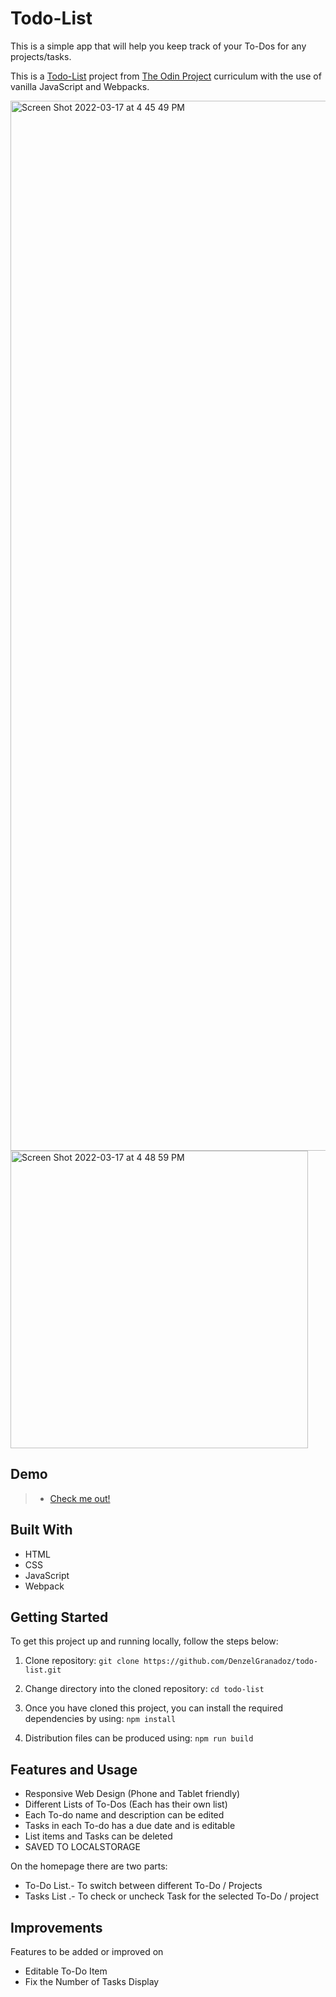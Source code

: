 # Todo-List
This is a simple app that will help you keep track of your To-Dos for any projects/tasks.

This is a [Todo-List](https://www.theodinproject.com/paths/full-stack-javascript/courses/javascript/lessons/todo-list) project from [The Odin Project](https://www.theodinproject.com) curriculum with the use of vanilla JavaScript and Webpacks.

<img width="1680" alt="Screen Shot 2022-03-17 at 4 45 49 PM" src="https://user-images.githubusercontent.com/84443588/158771890-2a30ac0d-a5e8-4816-b671-d4c6a555f898.png">
<img width="476" alt="Screen Shot 2022-03-17 at 4 48 59 PM" src="https://user-images.githubusercontent.com/84443588/158772064-8112b6a8-cf68-48ad-91f9-8006307769c6.png">


## Demo
> - [Check me out!](https://denzelgranadoz.github.io/todo-list/)

## Built With
* HTML
* CSS
* JavaScript
* Webpack

## Getting Started

To get this project up and running locally, follow the steps below: 

1. Clone repository:
`git clone https://github.com/DenzelGranadoz/todo-list.git`

2. Change directory into the cloned repository:
`cd todo-list`

3. Once you have cloned this project, you can install the required dependencies by using:
`npm install`

4. Distribution files can be produced using:
`npm run build`

## Features and Usage
* Responsive Web Design (Phone and Tablet friendly)
* Different Lists of To-Dos (Each has their own list)
* Each To-do name and description can be edited
* Tasks in each To-do has a due date and is editable
* List items and Tasks can be deleted
* SAVED TO LOCALSTORAGE

On the homepage there are two parts:
* To-Do List.- To switch between different To-Do / Projects
* Tasks List .- To check or uncheck Task for the selected To-Do / project

## Improvements
Features to be added or improved on
* Editable To-Do Item
* Fix the Number of Tasks Display